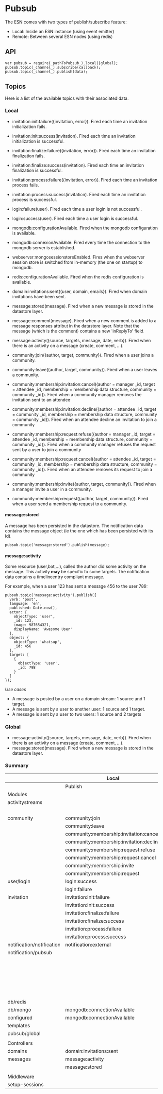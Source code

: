 # Pubsub

The ESN comes with two types of publish/subscribe feature:

- Local: Inside an ESN instance (using event emitter)
- Remote: Between several ESN nodes (using redis)

## API

    var pubsub = require(_pathToPubsub_).local(|global);
    pubsub.topic(_channel_).subscribe(callback);
    pubsub.topic(_channel_).publish(data);

## Topics

Here is a list of the available topics with their associated data.

### Local

- invitation:init:failure({invitation, error}). Fired each time an invitation initialization fails.
- invitation:init:success(invitation). Fired each time an invitation initialization is successful.
- invitation:finalize:failure({invitation, error}). Fired each time an invitation finalization fails.
- invitation:finalize:success(invitation). Fired each time an invitation finalization is successful.
- invitation:process:failure({invitation, error}). Fired each time an invitation process fails.
- invitation:process:success(invitation). Fired each time an invitation process is successful.

- login:failure(user). Fired each time a user login is not successful.
- login:success(user). Fired each time a user login is successful.

- mongodb:configurationAvailable. Fired when the mongodb configuration is available.
- mongodb:connexionAvailable. Fired every time the connection to the mongodb server is established.

- webserver:mongosessionstoreEnabled. Fires when the webserver session store is switched from in-memory (the one on startup) to mongodb.

- redis:configurationAvailable. Fired when the redis configuration is available.

- domain:invitations:sent({user, domain, emails}). Fired when domain invitations have been sent.

- message:stored(message). Fired when a new message is stored in the datastore layer.
- message:comment(message). Fired when a new comment is added to a message responses attribut in the datastore layer.
                            Note that the message (which is the comment) contains a new 'inReplyTo' field.
- message:activity({source, targets, message, date, verb}). Fired when there is an activity on a message (create, comment, ...).

- community:join({author, target, community}). Fired when a user joins a community.
- community:leave({author, target, community}). Fired when a user leaves a community.
- community:membership:invitation:cancel({author = manager _id, target = attendee _id, membership = membership data structure, community = community _id}).
Fired when a community manager removes the invitation sent to an attendee
- community:membership:invitation:decline({author = attendee _id, target = community _id, membership = membership data structure, community = community _id}).
Fired when an attendee decline an invitation to join a community
- community:membership:request:refuse({author = manager _id, target = attendee _id, membership = membership data structure, community = community _id}).
Fired when a community manager refuses the request sent by a user to join a community
- community:membership:request:cancel({author = attendee _id, target = community _id, membership = membership data structure, community = community _id}).
Fired when an attendee removes its request to join a community
- community:membership:invite({author, target, community}). Fired when a manager invite a user in a community.
- community:membership:request({author, target, community}). Fired when a user send a membership request to a community.

#### message:stored

A message has been persisted in the datastore.
The notification data contains the message object (ie the one which has been persisted with its id).

    pubsub.topic('message:stored').publish(message);

#### message:activity

Some resource (user,bot,...), called the author did some activity on the message. This activity **may** be specific to some targets.
The notification data contains a timelineentry compliant message.

For example, when a user 123 has sent a message 456 to the user 789:

    pubsub.topic('message:activity').publish({
      verb: 'post',
      language: 'en',
      published: Date.now(),
      actor: {
        objectType: 'user',
        _id: 123,
        image: 987654321,
        displayName: 'Awesome User'
      },
      object: {
        objectType: 'whatsup',
        _id: 456
      },
      target: [
        {
          objectType: 'user',
          _id: 798
        }
      ]
    });

*Use cases*

- A message is posted by a user on a domain stream: 1 source and 1 target.
- A message is sent by a user to another user: 1 source and 1 target.
- A message is sent by a user to two users: 1 source and 2 targets

### Global

- message:activity({source, targets, message, date, verb}). Fired when there is an activity on a message (create, comment, ...).
- message:stored(message). Fired when a new message is stored in the datastore layer.

### Summary

|                           | Local                                   |                                        | Global                   |           | Notes |
|---------------------------|-----------------------------------------|----------------------------------------|--------------------------|-----------|-------|
|                           | Publish                                 | Subscribe                              | Publish                  | Subscribe |       |
| Modules                   |                                         |                                        |                          |           |       |
| activitystreams           |                                         | message:activity                       |                          |           |       |
|                           |                                         | community:join                         |                          |           |       |
| community                 | community:join                          |                                        |                          |           |       |
|                           | community:leave                         |                                        |                          |           |       |
|                           | community:membership:invitation:cancel  |                                        |                          |           |       |
|                           | community:membership:invitation:decline |                                        |                          |           |       |
|                           | community:membership:request:refuse     |                                        |                          |           |       |
|                           | community:membership:request:cancel     |                                        |                          |           |       |
|                           | community:membership:invite             |                                        |                          |           |       |
|                           | community:membership:request            |                                        |                          |           |       |
| user/login                | login:success                           |                                        |                          |           |       |
|                           | login:failure                           |                                        |                          |           |       |
| invitation                | invitation:init:failure                 |                                        |                          |           |       |
|                           | invitation:init:success                 |                                        |                          |           |       |
|                           | invitation:finalize:failure             |                                        |                          |           |       |
|                           | invitation:finalize:success             |                                        |                          |           |       |
|                           | invitation:process:failure              |                                        |                          |           |       |
|                           | invitation:process:success              |                                        |                          |           |       |
| notification/notification | notification:external                   |                                        |                          |           |       |
| notification/pubsub       |                                         | community:join                         | usernotification:created |           |       |
|                           |                                         | community:membership:invite            |                          |           |       |
|                           |                                         | community:membership:request           |                          |           |       |
|                           |                                         | community:membership:invitation:cancel |                          |           |       |
|                           |                                         | community:membership:request:refuse    |                          |           |       |
|                           |                                         | notification:external                  |                          |           |       |
|                           |                                         |                                        |                          |           |       |
| db/redis                  |                                         | mongodb:connectionAvailable            |                          |           |       |
| db/mongo                  | mongodb:connectionAvailable             |                                        |                          |           |       |
| configured                | mongodb:connectionAvailable             |                                        |                          |           |       |
| templates                 |                                         | mongodb:connectionAvailable            |                          |           |       |
| pubsub/global             |                                         | globalpubsub:config                    |                          |           |       |
|                           |                                         |                                        |                          |           |       |
| Controllers               |                                         |                                        |                          |           |       |
| domains                   | domain:invitations:sent                 |                                        |                          |           |       |
| messages                  | message:activity                        |                                        |  message:activity        |           |       |
|                           | message:stored                          |                                        |  message:stored          |           |       |
|                           |                                         |                                        |                          |           |       |
| Middleware                |                                         |                                        |                          |           |       |
| setup-sessions            |                                         | mongodb:connectionAvailable            |                          |           |       |

